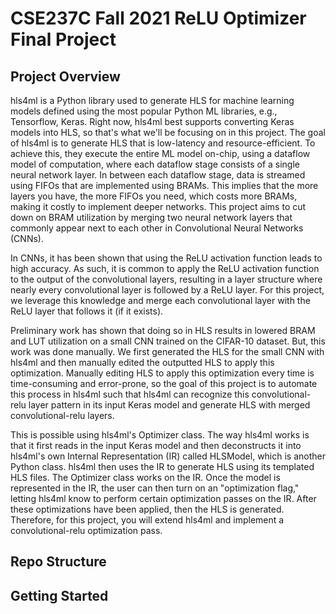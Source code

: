 # CSE237C Fall 2021 ReLU Optimizer Final Project

## Project Overview
hls4ml is a Python library used to generate HLS for machine learning models defined using the most popular Python ML libraries, e.g., Tensorflow, Keras. Right now, hls4ml best supports converting Keras models into HLS, so that's what we'll be focusing on in this project. The goal of hls4ml is to generate HLS that is low-latency and resource-efficient. To achieve this, they execute the entire ML model on-chip, using a dataflow model of computation, where each dataflow stage consists of a single neural network layer. In between each dataflow stage, data is streamed using FIFOs that are implemented using BRAMs. This implies that the more layers you have, the more FIFOs you need, which costs more BRAMs, making it costly to implement deeper networks. This project aims to cut down on BRAM utilization by merging two neural network layers that commonly appear next to each other in Convolutional Neural Networks (CNNs).

In CNNs, it has been shown that using the ReLU activation function leads to high accuracy. As such, it is common to apply the ReLU activation function to the output of the convolutional layers, resulting in a layer structure where nearly every convolutional layer is followed by a ReLU layer. For this project, we leverage this knowledge and merge each convolutional layer with the ReLU layer that follows it (if it exists). 

Preliminary work has shown that doing so in HLS results in lowered BRAM and LUT utilization on a small CNN trained on the CIFAR-10 dataset. But, this work was done manually. We first generated the HLS for the small CNN with hls4ml and then manually edited the outputted HLS to apply this optimization. Manually editing HLS to apply this optimization every time is time-consuming and error-prone, so the goal of this project is to automate this process in hls4ml such that hls4ml can recognize this convolutional-relu layer pattern in its input Keras model and generate HLS with merged convolutional-relu layers. 

This is possible using hls4ml's Optimizer class. The way hls4ml works is that it first reads in the input Keras model and then deconstructs it into hls4ml's own Internal Representation (IR) called HLSModel, which is another Python class. hls4ml then uses the IR to generate HLS using its templated HLS files. The Optimizer class works on the IR. Once the model is represented in the IR, the user can then turn on an "optimization flag," letting hls4ml know to perform certain optimization passes on the IR. After these optimizations have been applied, then the HLS is generated. Therefore, for this project, you will extend hls4ml and implement a convolutional-relu optimization pass.

## Repo Structure

## Getting Started
